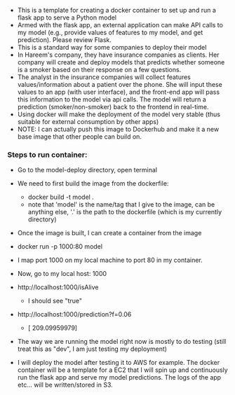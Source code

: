 - This is a template for creating a docker container to set up and run a flask app to serve a Python model
- Armed with the flask app, an external application can make API calls to my model (e.g., provide values of features to my model, and get prediction). Please review Flask.
- This is a standard way for some companies to deploy their model
- In Hareem's company, they have insurance companies as clients. Her company will create and deploy models that predicts whether someone is a smoker based on their response on a few questions.
- The analyst in the insurance companies will collect features values/information about a patient over the phone. She will input these values to an app (with user interface), and the front-end app will pass this information to the model via api calls. The model will return a prediction (smoker/non-smoker) back to the frontend in real-time.
- Using docker will make the deployment of the model very stable (thus suitable for external consumption by other apps)
- NOTE: I can actually push this image to Dockerhub and make it a new base image that other people can build on.


### Steps to run container:
  - Go to the model-deploy directory, open terminal
  - We need to first build the image from the dockerfile:
    - docker build -t model .
    - note that 'model' is the name/tag that I give to the image, can be anything else, '.' is the path to the dockerfile (which is my currently directory)
  - Once the image is built, I can create a container from the image
  - docker run -p 1000:80 model
  - I map port 1000 on my local machine to port 80 in my container.
  - Now, go to my local host: 1000
  - http://localhost:1000/isAlive
    - I should see "true"
  - http://localhost:1000/prediction?f=0.06
    - [ 209.09959979]
  
  - The way we are running the model right now is mostly to do testing (still treat this as "dev", I am just testing my deployment)
  - I will deploy the model after testing it to AWS for example. The docker container will be a template for a EC2 that I will spin up and continuously run the flask app and serve my model predictions. The logs of the app etc... will be written/stored in S3.
    
